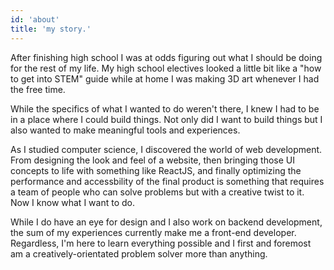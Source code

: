 ```yaml
---
id: 'about'
title: 'my story.'
---
```


After finishing high school I was at odds figuring out what I should be doing for the rest of my life. My high school electives looked a little bit like a "how to get into STEM" guide while at home I was making 3D art whenever I had the free time.

While the specifics of what I wanted to do weren't there, I knew I had to be in a place where I could build things. Not only did I want to build things but I also wanted to make meaningful tools and experiences.

As I studied computer science, I discovered the world of web development. From designing the look and feel of a website, then bringing those UI concepts to life with something like ReactJS, and finally optimizing the performance and accessbility of the final product is something that requires a team of people who can solve problems but with a creative twist to it. Now I know what I want to do.

While I do have an eye for design and I also work on backend development, the sum of my experiences currently make me a front-end developer. Regardless, I'm here to learn everything possible and I first and foremost am a creatively-orientated problem solver more than anything.
